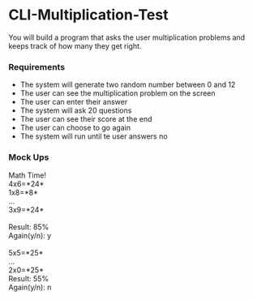<h1>CLI-Multiplication-Test</h1>

You will build a program that asks the user multiplication problems and keeps track of how many they get right. 

<h3>Requirements</h3>
<ul>
  <li>The system will generate two random number between 0 and 12</li>
  <li>The user can see the multiplication problem on the screen</li>
  <li>The user can enter their answer</li>
  <li>The system will ask 20 questions</li>
  <li>The user can see their score at the end</li>
  <li>The user can choose to go again</li>
  <li>The system will run until te user answers no</li>
 </ul>
 
<h3>Mock Ups</h3>
Math Time!<br>
4x6=*24*<br>
1x8=*8*<br>
...<br>
3x9=*24*<br>
<br>
Result: 85%<br>
Again(y/n): y<br>
<br>
5x5=*25*<br>
...<br>
2x0=*25*<br>
Result: 55%<br>
Again(y/n): n
